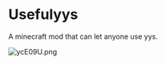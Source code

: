 # Usefulyys

A minecraft mod that can let anyone use yys.

![ycE09U.png](https://s3.ax1x.com/2021/02/16/ycE09U.png)
